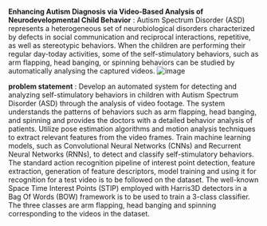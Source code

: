 **Enhancing Autism Diagnosis via Video-Based Analysis of Neurodevelopmental Child Behavior** : 
Autism Spectrum Disorder (ASD) represents a heterogeneous set of neurobiological disorders characterized by defects in social communication and reciprocal interactions, repetitive, as well as stereotypic behaviors.
When the children are performing their regular day-today activities, some of the self-stimulatory behaviors, such as arm flapping, head banging, or spinning behaviors can be studied by automatically analysing the captured videos.
![image](https://github.com/user-attachments/assets/d77857e2-87ca-42ae-b12e-1d03a7d21654)


**problem statement** : 
Develop an automated system for detecting and analyzing self-stimulatory behaviors in children with Autism Spectrum Disorder (ASD) through the analysis of video footage. The system understands the patterns of behaviors such as arm flapping, head banging, and spinning and provides the doctors with a detailed behavior analysis of patients.
Utilize pose estimation algorithms and motion analysis techniques to extract relevant features from the video frames. Train machine learning models, such as Convolutional Neural Networks (CNNs) and Recurrent Neural Networks (RNNs), to detect and classify self-stimulatory behaviors.
The standard action recognition pipeline of interest point detection, feature extraction, generation of feature descriptors, model training and using it for recognition for a test video is to be followed on the dataset. 
The well-known Space Time Interest Points (STIP) employed with Harris3D detectors in a Bag Of Words (BOW) framework is to be used to train a 3-class classifier. The three classes are arm flapping, head banging and spinning corresponding to the videos in the dataset.

